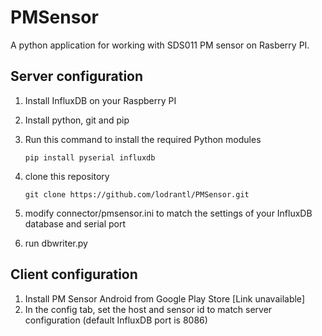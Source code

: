# PMSensor

A python application for working with SDS011 PM sensor on Rasberry PI.

## Server configuration

1. Install InfluxDB on your Raspberry PI
2. Install python, git and pip
3. Run this command to install the required Python modules

    ```
    pip install pyserial influxdb
    ```
4. clone this repository

    ```
    git clone https://github.com/lodrantl/PMSensor.git
    ```
5. modify connector/pmsensor.ini to match the settings of your InfluxDB database and serial port
6. run dbwriter.py

## Client configuration

1. Install PM Sensor Android from Google Play Store [Link unavailable]
2. In the config tab, set the host and sensor id to match server configuration (default InfluxDB port is 8086)
